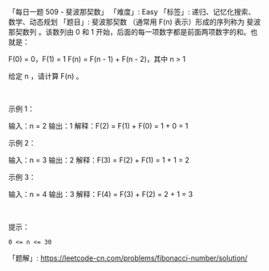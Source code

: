 「每日一题 509 - 斐波那契数」
「难度」: Easy
「标签」: 递归、记忆化搜索、数学、动态规划
「题目」: 斐波那契数 （通常用 F(n) 表示）形成的序列称为 斐波那契数列 。该数列由 0 和 1 开始，后面的每一项数字都是前面两项数字的和。也就是：

F(0) = 0，F(1) = 1
F(n) = F(n - 1) + F(n - 2)，其中 n > 1


给定 n ，请计算 F(n) 。

 

示例 1：

输入：n = 2
输出：1
解释：F(2) = F(1) + F(0) = 1 + 0 = 1


示例 2：

输入：n = 3
输出：2
解释：F(3) = F(2) + F(1) = 1 + 1 = 2


示例 3：

输入：n = 4
输出：3
解释：F(4) = F(3) + F(2) = 2 + 1 = 3


 

提示：


	0 <= n <= 30



「题解」: https://leetcode-cn.com/problems/fibonacci-number/solution/